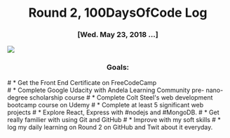 <h1 align = "center">Round 2, 100DaysOfCode Log</h1>
<h3 align = "center"> [Wed. May 23,  2018 ...]</h3>
<img src = "https://cdn.pixabay.com/photo/2016/11/18/18/37/programming-1836330_960_720.png">

<h3 align = "center"> Goals:</h3>
# * Get the Front End Certificate on FreeCodeCamp <br>
# * Complete Google Udacity with Andela Learning Community pre- nano-degree scholarship course
# * Complete Colt Steel's web development bootcamp course on Udemy
# * Complete at least 5 significant web projects
# * Explore React, Express with #nodejs and #MongoDB.
# * Get really familier with using Git and GitHub
# * Improve with my soft skills
# * log my daily learning on Round 2 on GitHub and Twit about it everyday.
